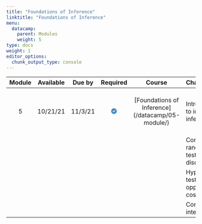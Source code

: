 ```yaml
---
title: "Foundations of Inference"
linktitle: "Foundations of Inference"
menu:
  datacamp:
    parent: Modules
    weight: 5
type: docs
weight: 1
editor_options: 
  chunk_output_type: console
---
```

<script src="/rmarkdown-libs/kePrint/kePrint.js"></script>
<link href="/rmarkdown-libs/lightable/lightable.css" rel="stylesheet" />





<table class="table table-striped table-hover" style="width: auto !important; margin-left: auto; margin-right: auto;">
 <thead>
  <tr>
   <th style="text-align:center;vertical-align: middle !important;"> Module </th>
   <th style="text-align:center;vertical-align: middle !important;"> Available </th>
   <th style="text-align:center;vertical-align: middle !important;"> Due by </th>
   <th style="text-align:center;vertical-align: middle !important;"> Required </th>
   <th style="text-align:center;vertical-align: middle !important;"> Course </th>
   <th style="text-align:left;vertical-align: middle !important;"> Chapters </th>
   <th style="text-align:left;vertical-align: middle !important;"> Link </th>
  </tr>
 </thead>
<tbody>
  <tr>
   <td style="text-align:center;width: 5em; vertical-align: middle !important;"> 5 </td>
   <td style="text-align:center;width: 10em; vertical-align: middle !important;"> 10/21/21 </td>
   <td style="text-align:center;width: 10em; vertical-align: middle !important;"> 11/3/21 </td>
   <td style="text-align:center;width: 5em; vertical-align: middle !important;"> <svg aria-hidden="true" role="img" viewbox="0 0 512 512" style="height:15px;width:15px;vertical-align:-0.125em;margin-left:auto;margin-right:auto;font-size:inherit;fill:#428bca;overflow:visible;position:relative;"><path d="M0 256C0 114.6 114.6 0 256 0C397.4 0 512 114.6 512 256C512 397.4 397.4 512 256 512C114.6 512 0 397.4 0 256zM371.8 211.8C382.7 200.9 382.7 183.1 371.8 172.2C360.9 161.3 343.1 161.3 332.2 172.2L224 280.4L179.8 236.2C168.9 225.3 151.1 225.3 140.2 236.2C129.3 247.1 129.3 264.9 140.2 275.8L204.2 339.8C215.1 350.7 232.9 350.7 243.8 339.8L371.8 211.8z"></path></svg> </td>
   <td style="text-align:center;width: 15em; vertical-align: middle !important;"> [Foundations of Inference](/datacamp/05-module/) </td>
   <td style="text-align:left;width: 15em; vertical-align: middle !important;"> Introduction to ideas of inference </td>
   <td style="text-align:left;width: 5em; vertical-align: middle !important;"> [![/logos/dc_small.png{width=20px}](/logos/dc-ico.png 'Slack Icon'){width=20px}](https://www.datacamp.com/){target='_blank'} </td>
  </tr>
  <tr>
   <td style="text-align:center;width: 5em; vertical-align: middle !important;">  </td>
   <td style="text-align:center;width: 10em; vertical-align: middle !important;">  </td>
   <td style="text-align:center;width: 10em; vertical-align: middle !important;">  </td>
   <td style="text-align:center;width: 5em; vertical-align: middle !important;">  </td>
   <td style="text-align:center;width: 15em; vertical-align: middle !important;">  </td>
   <td style="text-align:left;width: 15em; vertical-align: middle !important;"> Completing a randomization test: gender discrimination </td>
   <td style="text-align:left;width: 5em; vertical-align: middle !important;">  </td>
  </tr>
  <tr>
   <td style="text-align:center;width: 5em; vertical-align: middle !important;">  </td>
   <td style="text-align:center;width: 10em; vertical-align: middle !important;">  </td>
   <td style="text-align:center;width: 10em; vertical-align: middle !important;">  </td>
   <td style="text-align:center;width: 5em; vertical-align: middle !important;">  </td>
   <td style="text-align:center;width: 15em; vertical-align: middle !important;">  </td>
   <td style="text-align:left;width: 15em; vertical-align: middle !important;"> Hypothesis testing errors: opportunity cost </td>
   <td style="text-align:left;width: 5em; vertical-align: middle !important;">  </td>
  </tr>
  <tr>
   <td style="text-align:center;width: 5em; vertical-align: middle !important;">  </td>
   <td style="text-align:center;width: 10em; vertical-align: middle !important;">  </td>
   <td style="text-align:center;width: 10em; vertical-align: middle !important;">  </td>
   <td style="text-align:center;width: 5em; vertical-align: middle !important;">  </td>
   <td style="text-align:center;width: 15em; vertical-align: middle !important;">  </td>
   <td style="text-align:left;width: 15em; vertical-align: middle !important;"> Confidence intervals </td>
   <td style="text-align:left;width: 5em; vertical-align: middle !important;">  </td>
  </tr>
</tbody>
</table>
